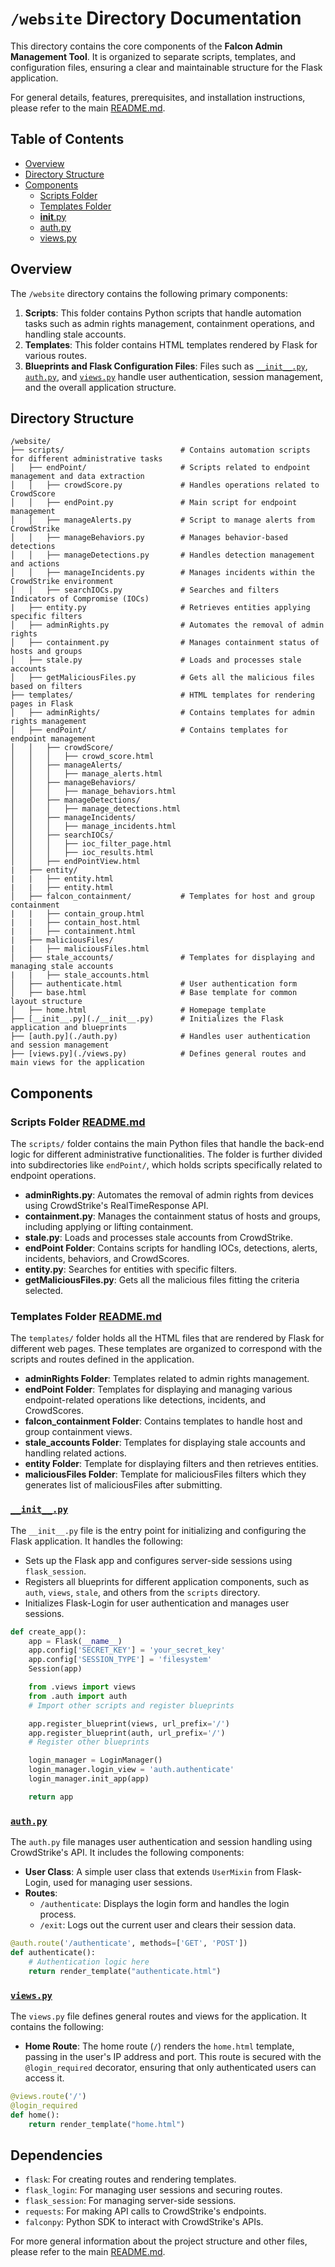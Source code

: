 # `/website` Directory Documentation

This directory contains the core components of the **Falcon Admin Management Tool**. It is organized to separate scripts, templates, and configuration files, ensuring a clear and maintainable structure for the Flask application.

For general details, features, prerequisites, and installation instructions, please refer to the main [README.md](../README.md).

## Table of Contents

- [Overview](#overview)
- [Directory Structure](#directory-structure)
- [Components](#components)
  - [Scripts Folder](#scripts-folder)
  - [Templates Folder](#templates-folder)
  - [__init__.py](#__init__.py)
  - [auth.py](#authpy)
  - [views.py](#viewspy)

## Overview

The `/website` directory contains the following primary components:

1. **Scripts**: This folder contains Python scripts that handle automation tasks such as admin rights management, containment operations, and handling stale accounts.
2. **Templates**: This folder contains HTML templates rendered by Flask for various routes.
3. **Blueprints and Flask Configuration Files**: Files such as [`__init__.py`](./__init__.py), [`auth.py`](./auth.py), and [`views.py`](./views.py) handle user authentication, session management, and the overall application structure.

## Directory Structure

```
/website/
├── scripts/                          # Contains automation scripts for different administrative tasks
│   ├── endPoint/                     # Scripts related to endpoint management and data extraction
│   │   ├── crowdScore.py             # Handles operations related to CrowdScore
│   │   ├── endPoint.py               # Main script for endpoint management
│   │   ├── manageAlerts.py           # Script to manage alerts from CrowdStrike
│   │   ├── manageBehaviors.py        # Manages behavior-based detections
│   │   ├── manageDetections.py       # Handles detection management and actions
│   │   ├── manageIncidents.py        # Manages incidents within the CrowdStrike environment
│   │   ├── searchIOCs.py             # Searches and filters Indicators of Compromise (IOCs)
|   ├── entity.py                     # Retrieves entities applying specific filters
│   ├── adminRights.py                # Automates the removal of admin rights
│   ├── containment.py                # Manages containment status of hosts and groups
│   ├── stale.py                      # Loads and processes stale accounts
│   ├── getMaliciousFiles.py          # Gets all the malicious files based on filters
├── templates/                        # HTML templates for rendering pages in Flask
│   ├── adminRights/                  # Contains templates for admin rights management
│   ├── endPoint/                     # Contains templates for endpoint management
│   │   ├── crowdScore/
│   │   │   ├── crowd_score.html
│   │   ├── manageAlerts/
│   │   │   ├── manage_alerts.html
│   │   ├── manageBehaviors/
│   │   │   ├── manage_behaviors.html
│   │   ├── manageDetections/
│   │   │   ├── manage_detections.html
│   │   ├── manageIncidents/
│   │   │   ├── manage_incidents.html
│   │   ├── searchIOCs/
│   │   │   ├── ioc_filter_page.html
│   │   │   ├── ioc_results.html
│   │   ├── endPointView.html
|   ├── entity/
|   |   ├── entity.html
|   |   ├── entity.html
│   ├── falcon_containment/           # Templates for host and group containment
|   |   ├── contain_group.html
|   |   ├── contain_host.html
|   |   ├── containment.html
|   ├── maliciousFiles/
|   |   ├── maliciousFiles.html
│   ├── stale_accounts/               # Templates for displaying and managing stale accounts
|   |   ├── stale_accounts.html
│   ├── authenticate.html             # User authentication form
│   ├── base.html                     # Base template for common layout structure
│   ├── home.html                     # Homepage template
├── [__init__.py](./__init__.py)      # Initializes the Flask application and blueprints
├── [auth.py](./auth.py)              # Handles user authentication and session management
├── [views.py](./views.py)            # Defines general routes and main views for the application
```

## Components

### Scripts Folder [README.md](./scripts/README.md)

The `scripts/` folder contains the main Python files that handle the back-end logic for different administrative functionalities. The folder is further divided into subdirectories like `endPoint/`, which holds scripts specifically related to endpoint operations.

- **adminRights.py**: Automates the removal of admin rights from devices using CrowdStrike's RealTimeResponse API.
- **containment.py**: Manages the containment status of hosts and groups, including applying or lifting containment.
- **stale.py**: Loads and processes stale accounts from CrowdStrike.
- **endPoint Folder**: Contains scripts for handling IOCs, detections, alerts, incidents, behaviors, and CrowdScores.
- **entity.py**: Searches for entities with specific filters.
- **getMaliciousFiles.py**: Gets all the malicious files fitting the criteria selected.

### Templates Folder [README.md](./templates/README.md)

The `templates/` folder holds all the HTML files that are rendered by Flask for different web pages. These templates are organized to correspond with the scripts and routes defined in the application.

- **adminRights Folder**: Templates related to admin rights management.
- **endPoint Folder**: Templates for displaying and managing various endpoint-related operations like detections, incidents, and CrowdScores.
- **falcon_containment Folder**: Contains templates to handle host and group containment views.
- **stale_accounts Folder**: Templates for displaying stale accounts and handling related actions.
- **entity Folder**: Template for displaying filters and then retrieves entities.
- **maliciousFiles Folder**: Template for maliciousFiles filters which they generates list of maliciousFiles after submitting.

### [`__init__.py`](./__init__.py)

The `__init__.py` file is the entry point for initializing and configuring the Flask application. It handles the following:

- Sets up the Flask app and configures server-side sessions using `flask_session`.
- Registers all blueprints for different application components, such as `auth`, `views`, `stale`, and others from the `scripts` directory.
- Initializes Flask-Login for user authentication and manages user sessions.

```python
def create_app():
    app = Flask(__name__)
    app.config['SECRET_KEY'] = 'your_secret_key'
    app.config['SESSION_TYPE'] = 'filesystem'
    Session(app)

    from .views import views
    from .auth import auth
    # Import other scripts and register blueprints

    app.register_blueprint(views, url_prefix='/')
    app.register_blueprint(auth, url_prefix='/')
    # Register other blueprints

    login_manager = LoginManager()
    login_manager.login_view = 'auth.authenticate'
    login_manager.init_app(app)

    return app
```

### [`auth.py`](./auth.py)

The `auth.py` file manages user authentication and session handling using CrowdStrike's API. It includes the following components:

- **User Class**: A simple user class that extends `UserMixin` from Flask-Login, used for managing user sessions.
- **Routes**:
  - `/authenticate`: Displays the login form and handles the login process.
  - `/exit`: Logs out the current user and clears their session data.

```python
@auth.route('/authenticate', methods=['GET', 'POST'])
def authenticate():
    # Authentication logic here
    return render_template("authenticate.html")
```

### [`views.py`](./views.py)

The `views.py` file defines general routes and views for the application. It contains the following:

- **Home Route**: The home route (`/`) renders the `home.html` template, passing in the user's IP address and port. This route is secured with the `@login_required` decorator, ensuring that only authenticated users can access it.

```python
@views.route('/')
@login_required
def home():
    return render_template("home.html")
```

## Dependencies

- `flask`: For creating routes and rendering templates.
- `flask_login`: For managing user sessions and securing routes.
- `flask_session`: For managing server-side sessions.
- `requests`: For making API calls to CrowdStrike's endpoints.
- `falconpy`: Python SDK to interact with CrowdStrike's APIs.

For more general information about the project structure and other files, please refer to the main [README.md](../README.md).